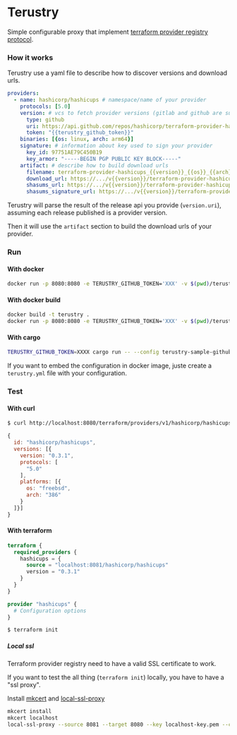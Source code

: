 # Terustry
Simple configurable proxy that implement [terraform provider registry protocol](https://www.terraform.io/docs/internals/provider-registry-protocol.html).

### How it works
Terustry use a yaml file to describe how to discover versions and download urls.
```yaml
providers:
  - name: hashicorp/hashicups # namespace/name of your provider
    protocols: [5.0]
    version: # vcs to fetch provider versions (gitlab and github are supported)
      type: github 
      uri: https://api.github.com/repos/hashicorp/terraform-provider-hashicups/releases # url of the release api of your vcs
      token: "{{terustry_github_token}}"
    binaries: [{os: linux, arch: arm64}]
    signature: # information about key used to sign your provider
      key_id: 97751AE79C450B19
      key_armor: "-----BEGIN PGP PUBLIC KEY BLOCK-----"
    artifact: # describe how to build download urls
      filename: terraform-provider-hashicups_{{version}}_{{os}}_{{arch}}.zip
      download_url: https://.../v{{version}}/terraform-provider-hashicups_{{version}}_{{os}}_{{arch}}.zip
      shasums_url: https://.../v{{version}}/terraform-provider-hashicups_{{version}}_SHA256SUMS
      shasums_signature_url: https://.../v{{version}}/terraform-provider-hashicups_{{version}}_SHA256SUMS.sig
```

Terustry will parse the result of the release api you provide (`version.uri`), assuming each release published is a provider version.

Then it will use the `artifact` section to build the download urls of your provider.


### Run

#### With docker
```bash
docker run -p 8080:8080 -e TERUSTRY_GITHUB_TOKEN='XXX' -v $(pwd)/terustry-sample-github.yml:/etc/terustry.yml --rm -it vptech/terustry
```

#### With docker build
```bash
docker build -t terustry .
docker run -p 8080:8080 -e TERUSTRY_GITHUB_TOKEN='XXX' -v $(pwd)/terustry-sample-github.yml:/etc/terustry.yml --rm -it terustry
```
#### With cargo
```bash
TERUSTRY_GITHUB_TOKEN=XXXX cargo run -- --config terustry-sample-github.yml
```

If you want to embed the configuration in docker image, juste create a `terustry.yml` file with your configuration.

### Test
#### With curl
```bash
$ curl http://localhost:8080/terraform/providers/v1/hashicorp/hashicups/versions
```
```javascript
{
  id: "hashicorp/hashicups",
  versions: [{
    version: "0.3.1",
    protocols: [
      "5.0"
    ],
    platforms: [{
      os: "freebsd",
      arch: "386"
    }
  ]}]
}
```
#### With terraform
```terraform
terraform {
  required_providers {
    hashicups = {
      source = "localhost:8081/hashicorp/hashicups"
      version = "0.3.1"
    }
  }
}

provider "hashicups" {
  # Configuration options
}
```

```bash
$ terraform init
```
##### Local ssl
Terraform provider registry need to have a valid SSL certificate to work.

If you want to test the all thing (`terraform init`) locally, you have to have a "ssl proxy".

Install [mkcert](https://github.com/FiloSottile/mkcert) and [local-ssl-proxy](https://github.com/cameronhunter/local-ssl-proxy)

```bash
mkcert install
mkcert localhost
local-ssl-proxy --source 8081 --target 8080 --key localhost-key.pem --cert localhost.pem
```

